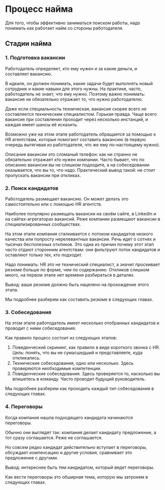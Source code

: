 # Процесс найма

Для того, чтобы эффективно заниматься поиском работы, надо понимать как работает найм со стороны работодателя.

## Стадии найма

### 1. Подготовка вакансии

Работодатель определяет, кто ему нужен и за какие деньги, и составляет вакансию.

В идеале, он должен понимать, какие задачи будет выполнять новый сотрудник и какие навыки для этого нужны. На практике, часто, работодатель не знает, что ему нужно. Поэтому важно понимать: вакансия не обязательно отражает то, что нужно работодателю.

Даже если специальность техническая, вакансия скорее всего не составляется техническим специалистом. Горькая правда. Чаще всего вакансия при составлении проходит через несколько инстанций, и каждая имеет шансы её исказить. 

Возможно уже на этом этапе работодатель обращается за помощью к HR агентствам, которые помогают составить вакансию (в первую очередь вытягивая из работодателя, что же ему по-настоящему нужно).

Описание вакансии это сломаный телефон: как ни странно не обязательно отражает кто нужен компании. Часто бывает, что по описанию вакансии вы не слишком подходите, а на собеседовании оказывается, что вы то, что надо. Практический вывод такой: не стоит пропускать вакансии при откликах. 

### 2. Поиск кандидатов

Работодатель размещает вакансию. Он может делать это самостоятельно или с помощью HR агентств.

Наиболее популярно размещать вакансии на своём сайте, в Linkedin и на сайтах-агрегаторах вакансий. Реже компании размещают вакансии в специализированных сообществах.

На этом этапе компания сталкивается с потоком кандидатов низкого качества или попросту нерелевантных вакансии. Речь идет о сотнях и тысячах бесполезных откликов. Это одна из причин почему этот этап часто отдают сторонним агентствам: они фильтруют поток кандидатов и оставляют только тех, кто подходит. 

Надо понимать: HR это не технический специалист, а значит просеивает резюме больше по форме, чем по содержанию. Откликов слишком много, на первом этапе нет времени разбираться в деталях.

Вывод: ваше резюме должно быть нацелено на прохождение этого этапа.

Мы подробнее разберем как составить резюме в следующих главах.

### 3. Собеседования

На этом этапе работодатель имеет несколько отобранных кандидатов и проводит с ними собеседования.

Как правило процесс состоит из следующих этапов:
1. Поведенческий скрининг, как правило в виде короткого звонка с HR. Цель: понять, что вы не сумасшедший и представляете, куда откликались.
2. Технические собеседования, одно или несколько. Здесь проверяются необходимые компетенции. 
3. Поведенческие собеседования. Здесь проверяется то, насколько вы впишетесь в команду. Часто проводит будущий руководитель.

Мы подробнее разберем как проходить каждый тип собеседования в следующих главах.

### 4. Переговоры

Когда компания нашла подходящего кандидата начинаются переговоры.

Обычно они выглядят так: компания делает кандидату предложение, а тот сразу соглашается. Реже не соглашается. 

Но совсем редко кандидат действительно вступает в переговоры, обсуждает компенсацию и другие условия, сравнивает это предложение с другими. 

Вывод: интереснее быть тем кандидатом, который ведет переговоры.

Как вести переговоры это обширная тема, которую мы затронем в следующих главах.

